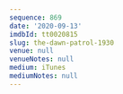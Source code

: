 ```yaml
---
sequence: 869
date: '2020-09-13'
imdbId: tt0020815
slug: the-dawn-patrol-1930
venue: null
venueNotes: null
medium: iTunes
mediumNotes: null
---
```


